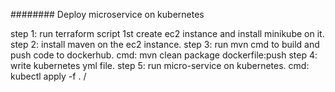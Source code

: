 
######## Deploy microservice on  kubernetes

step 1: run terraform script 1st create ec2 instance and install minikube on it.
step 2: install maven on the ec2 instance.
step 3: run mvn cmd to build and push code to dockerhub.
 cmd: mvn clean package dockerfile:push
step 4: write kubernetes yml file.
step 5: run micro-service on kubernetes.
 cmd: kubectl apply -f . /
 
 
